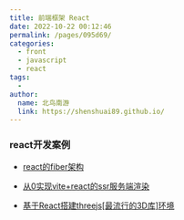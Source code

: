 ```yaml
---
title: 前端框架 React
date: 2022-10-22 00:12:46
permalink: /pages/095d69/
categories:
  - front
  - javascript
  - react
tags:
  - 
author: 
  name: 北鸟南游
  link: https://shenshuai89.github.io/
---
```


### react开发案例
- [react的fiber架构](./react的fiber架构.md)

- [从0实现vite+react的ssr服务端渲染](./从0实现vite+react的ssr服务端渲染.md)

- [基于React搭建threejs[最流行的3D库]环境](./基于React搭建threejs[最流行的3D库]环境.md)
